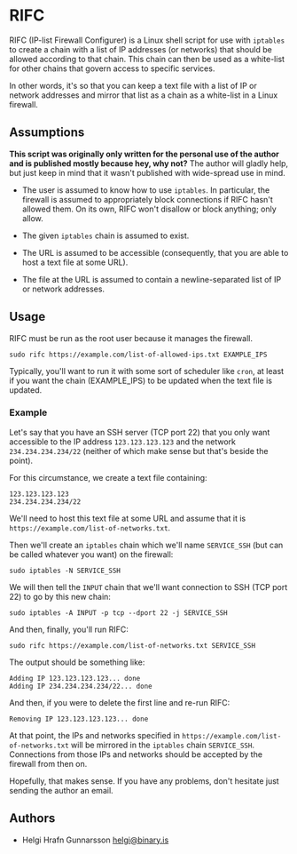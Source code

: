 # RIFC

RIFC (IP-list Firewall Configurer) is a Linux shell script for use with `iptables` to create a chain with a list of IP addresses (or networks) that should be allowed according to that chain. This chain can then be used as a white-list for other chains that govern access to specific services.

In other words, it's so that you can keep a text file with a list of IP or network addresses and mirror that list as a chain as a white-list in a Linux firewall.

## Assumptions

**This script was originally only written for the personal use of the author and is published mostly because hey, why not?** The author will gladly help, but just keep in mind that it wasn't published with wide-spread use in mind.

* The user is assumed to know how to use `iptables`. In particular, the firewall is assumed to appropriately block connections if RIFC hasn't allowed them. On its own, RIFC won't disallow or block anything; only allow.

* The given `iptables` chain is assumed to exist.

* The URL is assumed to be accessible (consequently, that you are able to host a text file at some URL).

* The file at the URL is assumed to contain a newline-separated list of IP or network addresses.

## Usage

RIFC must be run as the root user because it manages the firewall.

    sudo rifc https://example.com/list-of-allowed-ips.txt EXAMPLE_IPS

Typically, you'll want to run it with some sort of scheduler like `cron`, at least if you want the chain (EXAMPLE_IPS) to be updated when the text file is updated.

### Example

Let's say that you have an SSH server (TCP port 22) that you only want accessible to the IP address `123.123.123.123` and the network `234.234.234.234/22` (neither of which make sense but that's beside the point).

For this circumstance, we create a text file containing:

    123.123.123.123
    234.234.234.234/22

We'll need to host this text file at some URL and assume that it is `https://example.com/list-of-networks.txt`.

Then we'll create an `iptables` chain which we'll name `SERVICE_SSH` (but can be called whatever you want) on the firewall:

    sudo iptables -N SERVICE_SSH

We will then tell the `INPUT` chain that we'll want connection to SSH (TCP port 22) to go by this new chain:

    sudo iptables -A INPUT -p tcp --dport 22 -j SERVICE_SSH

And then, finally, you'll run RIFC:

    sudo rifc https://example.com/list-of-networks.txt SERVICE_SSH

The output should be something like:

    Adding IP 123.123.123.123... done
    Adding IP 234.234.234.234/22... done

And then, if you were to delete the first line and re-run RIFC:

    Removing IP 123.123.123.123... done

At that point, the IPs and networks specified in `https://example.com/list-of-networks.txt` will be mirrored in the `iptables` chain `SERVICE_SSH`. Connections from those IPs and networks should be accepted by the firewall from then on.

Hopefully, that makes sense. If you have any problems, don't hesitate just sending the author an email.

## Authors

* Helgi Hrafn Gunnarsson <helgi@binary.is>
